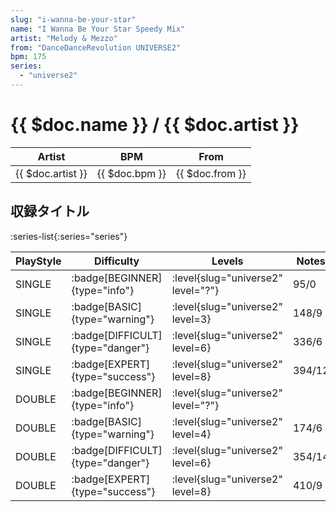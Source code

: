 ```yaml
---
slug: "i-wanna-be-your-star"
name: "I Wanna Be Your Star Speedy Mix"
artist: "Melody & Mezzo"
from: "DanceDanceRevolution UNIVERSE2"
bpm: 175
series:
  - "universe2"
---
```


# {{ $doc.name }} / {{ $doc.artist }}

|Artist|BPM|From|
|------|---|----|
|{{ $doc.artist }}|{{ $doc.bpm }}|{{ $doc.from }}|

## 収録タイトル

:series-list{:series="series"}

|PlayStyle|Difficulty|Levels|Notes|Movie|
|---------|----------|------|-----|-----|
|SINGLE| :badge[BEGINNER]{type="info"}|<div class="field is-grouped is-grouped-multiline"> :level{slug="universe2" level="?"}</div>|95/0||
|SINGLE| :badge[BASIC]{type="warning"}|<div class="field is-grouped is-grouped-multiline"> :level{slug="universe2" level=3}</div>|148/9||
|SINGLE| :badge[DIFFICULT]{type="danger"}|<div class="field is-grouped is-grouped-multiline"> :level{slug="universe2" level=6}</div>|336/6||
|SINGLE| :badge[EXPERT]{type="success"}|<div class="field is-grouped is-grouped-multiline"> :level{slug="universe2" level=8}</div>|394/12||
|DOUBLE| :badge[BEGINNER]{type="info"}|<div class="field is-grouped is-grouped-multiline"> :level{slug="universe2" level="?"}</div>|||
|DOUBLE| :badge[BASIC]{type="warning"}|<div class="field is-grouped is-grouped-multiline"> :level{slug="universe2" level=4}</div>|174/6||
|DOUBLE| :badge[DIFFICULT]{type="danger"}|<div class="field is-grouped is-grouped-multiline"> :level{slug="universe2" level=6}</div>|354/14||
|DOUBLE| :badge[EXPERT]{type="success"}|<div class="field is-grouped is-grouped-multiline"> :level{slug="universe2" level=8}</div>|410/9||
